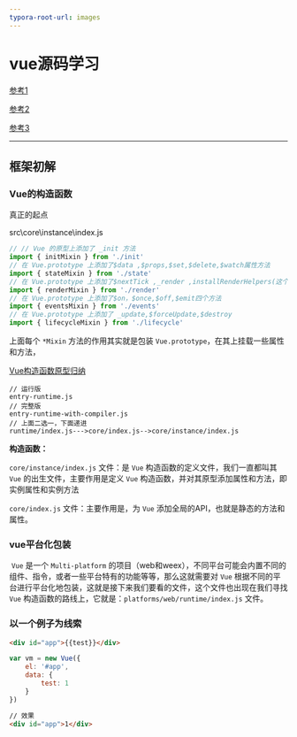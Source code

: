```yaml
---
typora-root-url: images
---
```


# vue源码学习

[参考1](https://github.com/muwoo/blogs)

[参考2](http://caibaojian.com/vue-design/)

[参考3](http://hcysun.me/2017/03/03/Vue%E6%BA%90%E7%A0%81%E5%AD%A6%E4%B9%A0/)

------

## 框架初解

### Vue的构造函数

真正的起点

src\core\instance\index.js

```js
// // Vue 的原型上添加了 _init 方法
import { initMixin } from './init'
// 在 Vue.prototype 上添加了$data ,$props,$set,$delete,$watch属性方法
import { stateMixin } from './state'
// 在 Vue.prototype 上添加了$nextTick ,_render ,installRenderHelpers(这个函数中有很多方法)方法
import { renderMixin } from './render'
// 在 Vue.prototype 上添加了$on，$once,$off,$emit四个方法
import { eventsMixin } from './events'
// 在 Vue.prototype 上添加了 _update,$forceUpdate,$destroy
import { lifecycleMixin } from './lifecycle'
```

上面每个 `*Mixin` 方法的作用其实就是包装 `Vue.prototype`，在其上挂载一些属性和方法，

[Vue构造函数原型归纳](http://caibaojian.com/vue-design/appendix/vue-prototype.html)

```
// 运行版
entry-runtime.js
// 完整版 
entry-runtime-with-compiler.js
// 上面二选一，下面递进
runtime/index.js--->core/index.js-->core/instance/index.js
```

**构造函数：**

`core/instance/index.js` 文件：是 `Vue` 构造函数的定义文件，我们一直都叫其 `Vue` 的出生文件，主要作用是定义 `Vue` 构造函数，并对其原型添加属性和方法，即实例属性和实例方法

 `core/index.js` 文件：主要作用是，为 `Vue` 添加全局的API，也就是静态的方法和属性。

### vue平台化包装

​		`Vue` 是一个 `Multi-platform` 的项目（web和weex），不同平台可能会内置不同的组件、指令，或者一些平台特有的功能等等，那么这就需要对 `Vue` 根据不同的平台进行平台化地包装，这就是接下来我们要看的文件，这个文件也出现在我们寻找 `Vue` 构造函数的路线上，它就是：`platforms/web/runtime/index.js` 文件。

### 以一个例子为线索

```html
<div id="app">{{test}}</div>
```

```js
var vm = new Vue({
    el: '#app',
    data: {
        test: 1
    }
})
```

```html
// 效果
<div id="app">1</div>
```